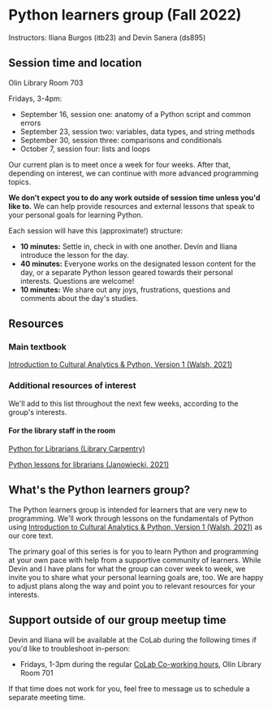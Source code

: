 # Python learners group (Fall 2022)
Instructors: Iliana Burgos (itb23) and Devin Sanera (ds895)

## Session time and location

Olin Library Room 703

Fridays, 3-4pm:
* September 16, session one: anatomy of a Python script and common errors
* September 23, session two: variables, data types, and string methods
* September 30, session three: comparisons and conditionals
* October 7, session four: lists and loops

Our current plan is to meet once a week for four weeks. After that, depending on interest, we can continue with more advanced programming topics. 

**We don't expect you to do any work outside of session time unless you'd like to.** We can help provide resources and external lessons that speak to your personal goals for learning Python.

Each session will have this (approximate!) structure:
* **10 minutes:** Settle in, check in with one another. Devin and Iliana introduce the lesson for the day.
* **40 minutes:** Everyone works on the designated lesson content for the day, or a separate Python lesson geared towards their personal interests. Questions are welcome!
* **10 minutes:** We share out any joys, frustrations, questions and comments about the day's studies.

## Resources

### Main textbook

[Introduction to Cultural Analytics & Python, Version 1 (Walsh, 2021)](https://melaniewalsh.github.io/Intro-Cultural-Analytics/welcome.html)

### Additional resources of interest

We'll add to this list throughout the next few weeks, according to the group's interests.

#### For the library staff in the room

[Python for Librarians (Library Carpentry)](https://librarycarpentry.org/library-python/)

[Python lessons for librarians (Janowiecki, 2021)](https://gitlab.com/mjanowiecki/python-lessons-for-librarians/-/wikis/home)

## What's the Python learners group?
The Python learners group is intended for learners that are very new to programming. We'll work through lessons on the fundamentals of Python using [Introduction to Cultural Analytics & Python, Version 1 (Walsh, 2021)](https://melaniewalsh.github.io/Intro-Cultural-Analytics/welcome.html) as our core text.

The primary goal of this series is for you to learn Python and programming at your own pace with help from a supportive community of learners. While Devin and I have plans for what the group can cover week to week, we invite you to share what your personal learning goals are, too. We are happy to adjust plans along the way and point you to relevant resources for your interests.

## Support outside of our group meetup time

Devin and Iliana will be available at the CoLab during the following times if you'd like to troubleshoot in-person:
* Fridays, 1-3pm during the regular [CoLab Co-working hours](https://digitalscholarship.library.cornell.edu/coworking), Olin Library Room 701

If that time does not work for you, feel free to message us to schedule a separate meeting time.
